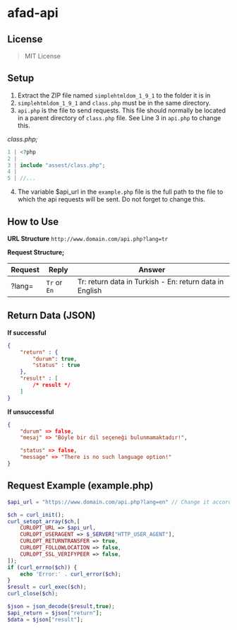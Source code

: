 # afad-api

## License
> MIT License

## Setup
1. Extract the ZIP file named `simplehtmldom_1_9_1` to the folder it is in
2. `simplehtmldom_1_9_1` and `class.php` must be in the same directory.
3. `api.php` is the file to send requests.
This file should normally be located in a parent directory of `class.php` file.
See Line 3 in `api.php` to change this.

*class.php;*
```php
1 | <?php
2 |
3 | include "assest/class.php";
4 |
5 | //...
```
4. The variable $api_url in the `example.php` file is the full path to the file to which the api requests will be sent. Do not forget to change this.

## How to Use

**URL Structure**
`http://www.domain.com/api.php?lang=tr`

**Request Structure;**

| Request | Reply | Answer |
| -- | -- | -- |
| ?lang= | `Tr` or `En` | Tr: return data in Turkish - En: return data in English

## Return Data (JSON)

**If successful**
```JSON
{
	"return" : {
		"durum": true,
		"status" : true
	},
	"result" : [
		/* result */
	]
}
```

**If unsuccessful**
```JSON
{
	"durum" => false,
	"mesaj" => "Böyle bir dil seçeneği bulunmamaktadır!",

	"status" => false,
	"message" => "There is no such language option!"
}
```

## Request Example (example.php)
```PHP
$api_url = "https://www.domain.com/api.php?lang=en" // Change it according to you

$ch = curl_init();
curl_setopt_array($ch,[
	CURLOPT_URL => $api_url,
	CURLOPT_USERAGENT => $_SERVER["HTTP_USER_AGENT"],
	CURLOPT_RETURNTRANSFER => true,
	CURLOPT_FOLLOWLOCATION => false,
	CURLOPT_SSL_VERIFYPEER => false,
]);
if (curl_errno($ch)) {
	echo 'Error:' . curl_error($ch);
}
$result = curl_exec($ch);
curl_close($ch);

$json = json_decode($result,true);
$api_return = $json["return"];
$data = $json["result"];
```


